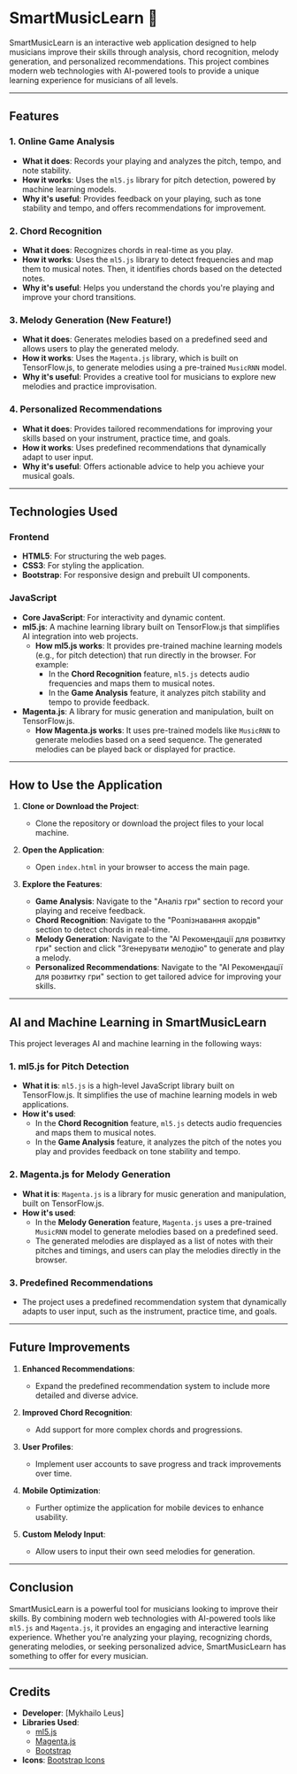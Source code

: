 # SmartMusicLearn 🎵

SmartMusicLearn is an interactive web application designed to help musicians improve their skills through analysis, chord recognition, melody generation, and personalized recommendations. 
This project combines modern web technologies with AI-powered tools to provide a unique learning experience for musicians of all levels.

---

## Features

### 1. **Online Game Analysis**
- **What it does**: Records your playing and analyzes the pitch, tempo, and note stability.
- **How it works**: Uses the `ml5.js` library for pitch detection, powered by machine learning models.
- **Why it's useful**: Provides feedback on your playing, such as tone stability and tempo, and offers recommendations for improvement.

### 2. **Chord Recognition**
- **What it does**: Recognizes chords in real-time as you play.
- **How it works**: Uses the `ml5.js` library to detect frequencies and map them to musical notes. Then, it identifies chords based on the detected notes.
- **Why it's useful**: Helps you understand the chords you're playing and improve your chord transitions.

### 3. **Melody Generation (New Feature!)**
- **What it does**: Generates melodies based on a predefined seed and allows users to play the generated melody.
- **How it works**: Uses the `Magenta.js` library, which is built on TensorFlow.js, to generate melodies using a pre-trained `MusicRNN` model.
- **Why it's useful**: Provides a creative tool for musicians to explore new melodies and practice improvisation.

### 4. **Personalized Recommendations**
- **What it does**: Provides tailored recommendations for improving your skills based on your instrument, practice time, and goals.
- **How it works**: Uses predefined recommendations that dynamically adapt to user input.
- **Why it's useful**: Offers actionable advice to help you achieve your musical goals.

---

## Technologies Used

### **Frontend**
- **HTML5**: For structuring the web pages.
- **CSS3**: For styling the application.
- **Bootstrap**: For responsive design and prebuilt UI components.

### **JavaScript**
- **Core JavaScript**: For interactivity and dynamic content.
- **ml5.js**: A machine learning library built on TensorFlow.js that simplifies AI integration into web projects.
  - **How ml5.js works**: It provides pre-trained machine learning models (e.g., for pitch detection) that run directly in the browser. For example:
    - In the **Chord Recognition** feature, `ml5.js` detects audio frequencies and maps them to musical notes.
    - In the **Game Analysis** feature, it analyzes pitch stability and tempo to provide feedback.
- **Magenta.js**: A library for music generation and manipulation, built on TensorFlow.js.
  - **How Magenta.js works**: It uses pre-trained models like `MusicRNN` to generate melodies based on a seed sequence. The generated melodies can be played back or displayed for practice.

---

## How to Use the Application

1. **Clone or Download the Project**:
   - Clone the repository or download the project files to your local machine.

2. **Open the Application**:
   - Open `index.html` in your browser to access the main page.

3. **Explore the Features**:
   - **Game Analysis**: Navigate to the "Аналіз гри" section to record your playing and receive feedback.
   - **Chord Recognition**: Navigate to the "Розпізнавання акордів" section to detect chords in real-time.
   - **Melody Generation**: Navigate to the "AI Рекомендації для розвитку гри" section and click "Згенерувати мелодію" to generate and play a melody.
   - **Personalized Recommendations**: Navigate to the "AI Рекомендації для розвитку гри" section to get tailored advice for improving your skills.

---

## AI and Machine Learning in SmartMusicLearn

This project leverages AI and machine learning in the following ways:

### **1. ml5.js for Pitch Detection**
- **What it is**: `ml5.js` is a high-level JavaScript library built on TensorFlow.js. It simplifies the use of machine learning models in web applications.
- **How it's used**:
  - In the **Chord Recognition** feature, `ml5.js` detects audio frequencies and maps them to musical notes.
  - In the **Game Analysis** feature, it analyzes the pitch of the notes you play and provides feedback on tone stability and tempo.

### **2. Magenta.js for Melody Generation**
- **What it is**: `Magenta.js` is a library for music generation and manipulation, built on TensorFlow.js.
- **How it's used**:
  - In the **Melody Generation** feature, `Magenta.js` uses a pre-trained `MusicRNN` model to generate melodies based on a predefined seed.
  - The generated melodies are displayed as a list of notes with their pitches and timings, and users can play the melodies directly in the browser.

### **3. Predefined Recommendations**
- The project uses a predefined recommendation system that dynamically adapts to user input, such as the instrument, practice time, and goals.

---

## Future Improvements

1. **Enhanced Recommendations**:
   - Expand the predefined recommendation system to include more detailed and diverse advice.

2. **Improved Chord Recognition**:
   - Add support for more complex chords and progressions.

3. **User Profiles**:
   - Implement user accounts to save progress and track improvements over time.

4. **Mobile Optimization**:
   - Further optimize the application for mobile devices to enhance usability.

5. **Custom Melody Input**:
   - Allow users to input their own seed melodies for generation.

---

## Conclusion

SmartMusicLearn is a powerful tool for musicians looking to improve their skills. By combining modern web technologies with AI-powered tools like `ml5.js` and `Magenta.js`, 
it provides an engaging and interactive learning experience. Whether you're analyzing your playing, recognizing chords, generating melodies, or seeking personalized advice, 
SmartMusicLearn has something to offer for every musician.

---

## Credits

- **Developer**: [Mykhailo Leus]
- **Libraries Used**:
  - [ml5.js](https://ml5js.org/)
  - [Magenta.js](https://magenta.tensorflow.org/)
  - [Bootstrap](https://getbootstrap.com/)
- **Icons**: [Bootstrap Icons](https://icons.getbootstrap.com/)
